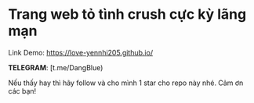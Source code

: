 # Trang web tỏ tình crush cực kỳ lãng mạn

Link Demo: https://love-yennhi205.github.io/

**TELEGRAM**: [t.me/DangBlue)

Nếu thấy hay thì hãy follow và cho mình 1 star cho repo này nhé. Cảm ơn các bạn!
